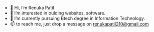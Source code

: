 - 👋 Hi, I’m Renuka Patil
- 👀 I’m interested in bulding websites, software.
- 🌱 I’m currently pursuing Btech degree in Information Technology.
- 📫 to reach me, just drop a message on renukapatil210@gmail.com

<!---
renukapatil-21/renukapatil-21 is a ✨ special ✨ repository because its `README.md` (this file) appears on your GitHub profile.
You can click the Preview link to take a look at your changes.
--->
